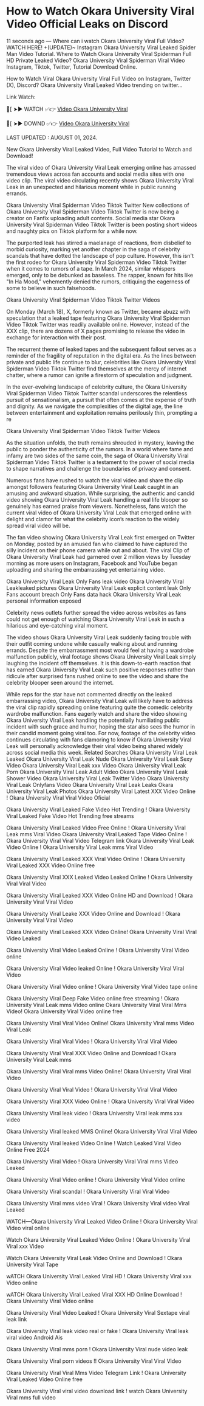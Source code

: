 # How to Watch Okara University Viral Video Official Leaks on Discord

11 seconds ago — Where can i watch Okara University Viral Full Video? WATCH HERE! +(UPDATE)~ Instagram Okara University Viral Leaked Spider Man Video Tutorial. Where to Watch Okara University Viral Spiderman Full HD Private Leaked Video? Okara University Viral Spiderman Viral Video Instagram, Tiktok, Twitter, Tutorial Download Online.

How to Watch Viral Okara University Viral Full Video on Instagram, Twitter (X), Discord? Okara University Viral Leaked Video trending on twitter...

 Link Watch:

🍑[ ➤► WATCH ✅👉 [Video Okara University Viral](https://www.highratecpm.com/ddxsf8y6ex?key=c5ba1c74bbfc84efea3c6b28eebc500a)

🍑[ ➤► DOWND ✅👉  [Video Okara University Viral](https://www.highratecpm.com/ddxsf8y6ex?key=c5ba1c74bbfc84efea3c6b28eebc500a)


LAST UPDATED : AUGUST 01, 2024.

New Okara University Viral Leaked Video, Full Video Tutorial to Watch and Download!

The viral video of Okara University Viral Leak emerging online has amassed tremendous views across fan accounts and social media sites with one video clip. The viral video circulating recently shows Okara University Viral Leak in an unexpected and hilarious moment while in public running errands.

Okara University Viral Spiderman Video Tiktok Twitter New collections of Okara University Viral Spiderman Video Tiktok Twitter is now being a creator on Fanfix uploading adult contents. Social media star Okara University Viral Spiderman Video Tiktok Twitter is been posting short videos and naughty pics on Tiktok platform for a while now.

The purported leak has stirred a maelanage of reactions, from disbelief to morbid curiosity, marking yet another chapter in the saga of celebrity scandals that have dotted the landscape of pop culture. However, this isn't the first rodeo for Okara University Viral Spiderman Video Tiktok Twitter when it comes to rumors of a tape. In March 2024, similar whispers emerged, only to be debunked as baseless. The rapper, known for hits like "In Ha Mood," vehemently denied the rumors, critiquing the eagerness of some to believe in such falsehoods.

Okara University Viral Spiderman Video Tiktok Twitter Videos

On Monday (March 18), X, formerly known as Twitter, became abuzz with speculation that a leaked tape featuring Okara University Viral Spiderman Video Tiktok Twitter was readily available online. However, instead of the XXX clip, there are dozens of X pages promising to release the video in exchange for interaction with their post.

The recurrent theme of leaked tapes and the subsequent fallout serves as a reminder of the fragility of reputation in the digital era. As the lines between private and public life continue to blur, celebrities like Okara University Viral Spiderman Video Tiktok Twitter find themselves at the mercy of internet chatter, where a rumor can ignite a firestorm of speculation and judgment.

In the ever-evolving landscape of celebrity culture, the Okara University Viral Spiderman Video Tiktok Twitter scandal underscores the relentless pursuit of sensationalism, a pursuit that often comes at the expense of truth and dignity. As we navigate the complexities of the digital age, the line between entertainment and exploitation remains perilously thin, prompting a re

Okara University Viral Spiderman Video Tiktok Twitter Videos

As the situation unfolds, the truth remains shrouded in mystery, leaving the public to ponder the authenticity of the rumors. In a world where fame and infamy are two sides of the same coin, the saga of Okara University Viral Spiderman Video Tiktok Twitter is a testament to the power of social media to shape narratives and challenge the boundaries of privacy and consent.

Numerous fans have rushed to watch the viral video and share the clip amongst followers featuring Okara University Viral Leak caught in an amusing and awkward situation. While surprising, the authentic and candid video showing Okara University Viral Leak handling a real life blooper so genuinely has earned praise from viewers. Nonetheless, fans watch the current viral video of Okara University Viral Leak that emerged online with delight and clamor for what the celebrity icon’s reaction to the widely spread viral video will be.

The fan video showing Okara University Viral Leak first emerged on Twitter on Monday, posted by an amused fan who claimed to have captured the silly incident on their phone camera while out and about. The viral Clip of Okara University Viral Leak had garnered over 2 million views by Tuesday morning as more users on Instagram, Facebook and YouTube began uploading and sharing the embarrassing yet entertaining video.

Okara University Viral Leak Only Fans leak video Okara University Viral Leakleaked pictures Okara University Viral Leak explicit content leak Only Fans account breach Only Fans data hack Okara University Viral Leak personal information exposed

Celebrity news outlets further spread the video across websites as fans could not get enough of watching Okara University Viral Leak in such a hilarious and eye-catching viral moment.

The video shows Okara University Viral Leak suddenly facing trouble with their outfit coming undone while casually walking about and running errands. Despite the embarrassment most would feel at having a wardrobe malfunction publicly, viral footage shows Okara University Viral Leak simply laughing the incident off themselves. It is this down-to-earth reaction that has earned Okara University Viral Leak such positive responses rather than ridicule after surprised fans rushed online to see the video and share the celebrity blooper seen around the internet.

While reps for the star have not commented directly on the leaked embarrassing video, Okara University Viral Leak will likely have to address the viral clip rapidly spreading online featuring quite the comedic celebrity wardrobe malfunction. Fans eagerly watch and share the video showing Okara University Viral Leak handling the potentially humiliating public incident with such grace and humor, hoping the star also sees the humor in their candid moment going viral too. For now, footage of the celebrity video continues circulating with fans clamoring to know if Okara University Viral Leak will personally acknowledge their viral video being shared widely across social media this week.
Related Searches
Okara University Viral Leak Leaked Okara University Viral Leak Nude Okara University Viral Leak Sexy Video Okara University Viral Leak xxx Video Okara University Viral Leak Porn Okara University Viral Leak Adult Video Okara University Viral Leak Shower Video Okara University Viral Leak Twitter Video Okara University Viral Leak Onlyfans Video Okara University Viral Leak Leaks Okara University Viral Leak Photos
Okara University Viral Latest XXX Video Online ! Okara University Viral Viral Video Oficial

Okara University Viral Leaked Fake Video Hot Trending ! Okara University Viral Leaked Fake Video Hot Trending free streams

Okara University Viral Leaked Video Free Online ! Okara University Viral Leak mms Viral Video
Okara University Viral Leaked Tape Video Online ! Okara University Viral Viral Video Telegram link
Okara University Viral Leak Video Online ! Okara University Viral Leak mms Viral Video

Okara University Viral Leaked XXX Viral Video Online ! Okara University Viral Leaked XXX Video Online free

Okara University Viral XXX Leaked Video Leaked Online ! Okara University Viral Viral Video

Okara University Viral Leaked XXX Video Online HD and Download ! Okara University Viral Viral Video

Okara University Viral Leake XXX Video Online and Download ! Okara University Viral Viral Video

Okara University Viral Leaked XXX Video Online! Okara University Viral Viral Video Leaked

Okara University Viral Video Leaked Online ! Okara University Viral Video online

Okara University Viral Video leaked Online ! Okara University Viral Viral Video

Okara University Viral Video online ! Okara University Viral Video tape online

Okara University Viral Deep Fake Video online free streaming ! Okara University Viral Leak mms Video online
Okara University Viral Viral Mms Video! Okara University Viral Video online free

Okara University Viral Viral Video Online! Okara University Viral mms Video Viral Leak

Okara University Viral Viral Video ! Okara University Viral Viral Video

Okara University Viral Viral XXX Video Online and Download ! Okara University Viral Leak mms

Okara University Viral Viral mms Video Online! Okara University Viral Viral Video

Okara University Viral Viral Video ! Okara University Viral Viral Video

Okara University Viral XXX Video Online ! Okara University Viral Viral Video

Okara University Viral leak video ! Okara University Viral leak mms xxx video

Okara University Viral leaked MMS Online! Okara University Viral Viral Video

Okara University Viral leaked Video Online ! Watch Leaked Viral Video Online Free 2024

Okara University Viral Video ! Okara University Viral Viral mms Video Leaked

Okara University Viral Video online ! Okara University Viral Video online

Okara University Viral scandal ! Okara University Viral Viral Video

Okara University Viral mms video Viral ! Okara University Viral video Viral Leaked

WATCH—Okara University Viral Leaked Video Online ! Okara University Viral Video viral online

Watch Okara University Viral Leaked Video Online ! Okara University Viral Viral xxx Video

Watch Okara University Viral Leak Video Online and Download ! Okara University Viral Tape

wATCH Okara University Viral Leaked Viral HD ! Okara University Viral xxx Video online

wATCH Okara University Viral Leaked Viral XXX HD Online Download ! Okara University Viral Video online

Okara University Viral Video Leaked ! Okara University Viral Sextape viral leak link

Okara University Viral leak video real or fake ! Okara University Viral leak viral video Android Ais

Okara University Viral mms porn ! Okara University Viral nude video leak

Okara University Viral porn videos !! Okara University Viral Viral Video

Okara University Viral Viral Mms Video Telegram Link ! Okara University Viral Leaked Video Online free

Okara University Viral viral video download link ! watch Okara University Viral mms full video


